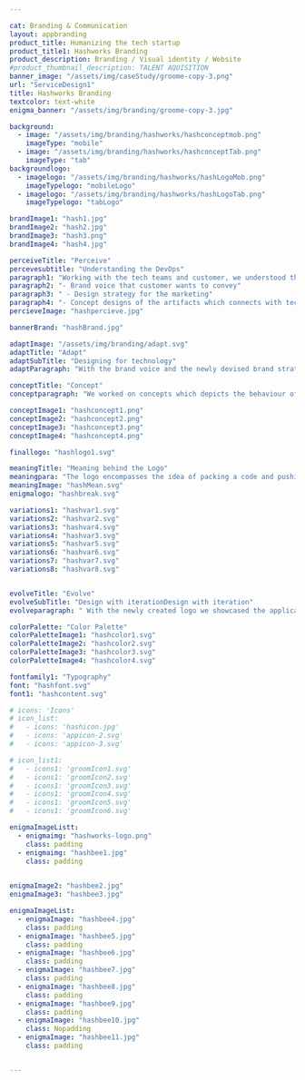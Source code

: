 ```yaml
---

cat: Branding & Communication
layout: appbranding
product_title: Humanizing the tech startup
product_title1: Hashworks Branding
product_description: Branding / Visual identity / Website
#product_thumbnail_description: TALENT AQUISITION
banner_image: "/assets/img/caseStudy/groome-copy-3.png"
url: "ServiceDesign1"
title: Hashworks Branding
textcolor: text-white
enigma_banner: "/assets/img/branding/groome-copy-3.jpg"

background:
  - image: "/assets/img/branding/hashworks/hashconceptmob.png"
    imageType: "mobile"
  - image: "/assets/img/branding/hashworks/hashconceptTab.png"
    imageType: "tab"
backgroundlogo:
  - imagelogo: "/assets/img/branding/hashworks/hashLogoMob.png"
    imageTypelogo: "mobileLogo"
  - imagelogo: "/assets/img/branding/hashworks/hashLogoTab.png"
    imageTypelogo: "tabLogo"

brandImage1: "hash1.jpg"
brandImage2: "hash2.jpg"
brandImage3: "hash3.png"
brandImage4: "hash4.jpg"

perceiveTitle: "Perceive"
percevesubtitle: "Understanding the DevOps"
paragraph1: "Working with the tech teams and customer, we understood the solutions, paketo is offering to the tech community. With this insights we were able to come up with"
paragraph2: "- Brand voice that customer wants to convey"
paragraph3: " - Design strategy for the marketing"
paragraph4: "- Concept designs of the artifacts which connects with tech community"
percieveImage: "hashpercieve.jpg"

bannerBrand: "hashBrand.jpg"

adaptImage: "/assets/img/branding/adapt.svg"
adaptTitle: "Adapt"
adaptSubTitle: "Designing for technology"
adaptParagraph: "With the brand voice and the newly devised brand strategy to attract tech people, we came up with a design solution that any technology person can relate."

conceptTitle: "Concept"
conceptparagraph: "We worked on concepts which depicts the behaviour of the application while adding the concept of how the application is helping the DevOps practice."

conceptImage1: "hashconcept1.png"
conceptImage2: "hashconcept2.png"
conceptImage3: "hashconcept3.png"
conceptImage4: "hashconcept4.png"

finallogo: "hashlogo1.svg"

meaningTitle: "Meaning behind the Logo"
meaningpara: "The logo encompasses the idea of packing a code and pushing it for deployment. The sprites showcasing movement is an abstract representation of word DevOps. in morse code"
meaningImage: "hashMean.svg"
enigmalogo: "hashbreak.svg"

variations1: "hashvar1.svg"
variations2: "hashvar2.svg"
variations3: "hashvar4.svg"
variations4: "hashvar3.svg"
variations5: "hashvar5.svg"
variations6: "hashvar6.svg"
variations7: "hashvar7.svg"
variations8: "hashvar8.svg"


evolveTitle: "Evolve"
evolveSubTitle: "Design with iterationDesign with iteration"
evolveparagraph: " With the newly created logo we showcased the applications, purpose and personality. To add to this personality we needed colour, typography and all the other collaterals. Continuos discussions and iteratons with the clients produced an array of artifacts which supported the applications brand voice."

colorPalette: "Color Palette"
colorPaletteImage1: "hashcolor1.svg"
colorPaletteImage2: "hashcolor2.svg"
colorPaletteImage3: "hashcolor3.svg"
colorPaletteImage4: "hashcolor4.svg"

fontfamily1: "Typography"
font: "hashfont.svg"
font1: "hashcontent.svg"

# icons: 'Icons'
# icon_list:
#   - icons: 'hashicon.jpg'
#   - icons: 'appicon-2.svg'
#   - icons: 'appicon-3.svg'

# icon_list1:
#   - icons1: 'groomIcon1.svg'
#   - icons1: 'groomIcon2.svg'
#   - icons1: 'groomIcon3.svg'
#   - icons1: 'groomIcon4.svg'
#   - icons1: 'groomIcon5.svg'
#   - icons1: 'groomIcon6.svg'

enigmaImageListt:
  - enigmaimg: "hashworks-logo.png"
    class: padding
  - enigmaimg: "hashbee1.jpg"
    class: padding
  

enigmaImage2: "hashbee2.jpg"
enigmaImage3: "hashbee3.jpg" 

enigmaImageList:
  - enigmaImage: "hashbee4.jpg"
    class: padding
  - enigmaImage: "hashbee5.jpg"
    class: padding
  - enigmaImage: "hashbee6.jpg"
    class: padding
  - enigmaImage: "hashbee7.jpg"
    class: padding
  - enigmaImage: "hashbee8.jpg"
    class: padding
  - enigmaImage: "hashbee9.jpg"
    class: padding
  - enigmaImage: "hashbee10.jpg"
    class: Nopadding
  - enigmaImage: "hashbee11.jpg"
    class: padding


---
```



